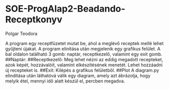 # SOE-ProgAlap2-Beadando-Receptkonyv
Polgar Teodora

A program egy receptfüzetet mutat be, ahol a meglévő receptek mellé lehet gyűjteni újakat. 
A program elinítása után megjelenik egy grafikus felület. A bal oldalon található 3 gomb: naptár, receptkezelő, valamint egy exit gomb.
##Naptár:
##Receptkezelő: 
Meg lehet nézni az eddig megadott recepteket, azok képét,  hozzávalóit, valamint elkészítésének menetét. Lehet hozzáadni új recepteket is. 
##Exit: 
Kilépés a grafikus felületből. 
##Plot
A diagram.py elindítása után láthatóvá válik egy diagram, amely azt ábrázolja, hogy melyik étel, mennyi idő alatt készül el, percben megadva.
